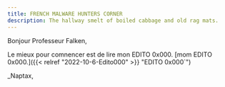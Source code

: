 ```yaml
---
title: FRENCH MALWARE HUNTERS CORNER
description: The hallway smelt of boiled cabbage and old rag mats.
---
```


Bonjour Professeur Falken,

Le mieux pour comnencer est de lire mon EDITO 0x000.
[mom EDITO 0x000.]({{< relref "2022-10-6-Edito000" >}} "EDITO 0x000`")

_Naptax,
